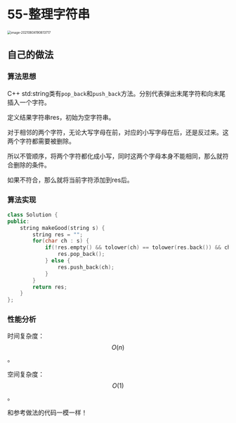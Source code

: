 # 55-整理字符串

<img src="https://crayon-1302863897.cos.ap-beijing.myqcloud.com/image/image-20210604190613717.png" alt="image-20210604190613717" style="zoom:50%;" />



## 自己的做法

### 算法思想

C++ std:string类有`pop_back`和`push_back`方法。分别代表弹出末尾字符和向末尾插入一个字符。

定义结果字符串res，初始为空字符串。

对于相邻的两个字符，无论大写字母在前，对应的小写字母在后，还是反过来。这两个字符都需要被删除。

所以不管顺序，将两个字符都化成小写，同时这两个字母本身不能相同，那么就符合删除的条件。

如果不符合，那么就将当前字符添加到res后。



### 算法实现

```c++
class Solution {
public:
    string makeGood(string s) {
        string res = "";
        for(char ch : s) {
            if(!res.empty() && tolower(ch) == tolower(res.back()) && ch != res.back()) {
                res.pop_back();
            } else {
                res.push_back(ch);
            }
        }
        return res;
    }
};
```



### 性能分析

时间复杂度：$$O(n)$$。

空间复杂度：$$O(1)$$。



和参考做法的代码一模一样！